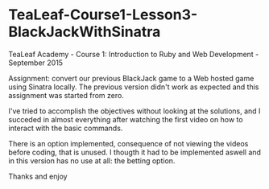 # TeaLeaf-Course1-Lesson3-BlackJackWithSinatra

TeaLeaf Academy - Course 1: Introduction to Ruby and Web Development - September 2015

Assignment: convert our previous BlackJack game to a Web hosted game using Sinatra locally. The previous version didn't work as expected and this assignment was started from zero.


I've tried to accomplish the objectives without looking at the solutions, and I succeded in almost everything after watching the first video on how to interact with the basic commands. 

There is an option implemented, consequence of not viewing the videos before coding, that is unused. I thougth it had to be implemented aswell and in this version has no use at all: the betting option. 

Thanks and enjoy
